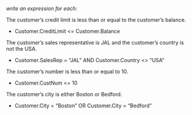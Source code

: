 *write an expression for each:*

The customer’s credit limit is less than or equal to the customer’s balance.
 - Customer.CreditLimit <= Customer.Balance

The customer’s sales representative is JAL and the customer’s country is not the USA.
- Customer.SalesRep = “JAL” AND Customer.Country <> “USA”

The customer’s number is less than or equal to 10.
- Customer.CustNum <= 10

The customer’s city is either Boston or Bedford.
- Customer.City = “Boston” OR Customer.City = “Bedford”
